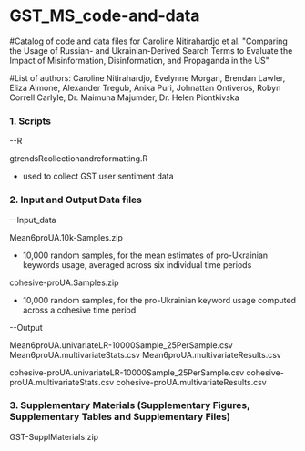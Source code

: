 # GST_MS_code-and-data

#Catalog of code and data files for Caroline Nitirahardjo et al. "Comparing the Usage of Russian- and Ukrainian-Derived Search Terms to Evaluate the Impact of Misinformation, Disinformation, and Propaganda in the US"

#List of authors: Caroline Nitirahardjo, Evelynne Morgan, Brendan Lawler, Eliza Aimone, Alexander Tregub, Anika Puri, Johnattan Ontiveros, Robyn Correll Carlyle, Dr. Maimuna Majumder, Dr. Helen Piontkivska

### 1. Scripts ###

--R

gtrendsRcollectionandreformatting.R
- used to collect GST user sentiment data

### 2. Input and Output Data files ### 

--Input_data 

Mean6proUA.10k-Samples.zip
- 10,000 random samples, for the mean estimates of pro-Ukrainian keywords usage, averaged across six individual time periods

cohesive-proUA.Samples.zip
- 10,000 random samples, for the pro-Ukrainian keyword usage computed across a cohesive time period 

--Output

Mean6proUA.univariateLR-10000Sample_25PerSample.csv
Mean6proUA.multivariateStats.csv
Mean6proUA.multivariateResults.csv

cohesive-proUA.univariateLR-10000Sample_25PerSample.csv
cohesive-proUA.multivariateStats.csv
cohesive-proUA.multivariateResults.csv

### 3. Supplementary Materials (Supplementary Figures, Supplementary Tables and Supplementary Files) ### 

GST-SupplMaterials.zip 
